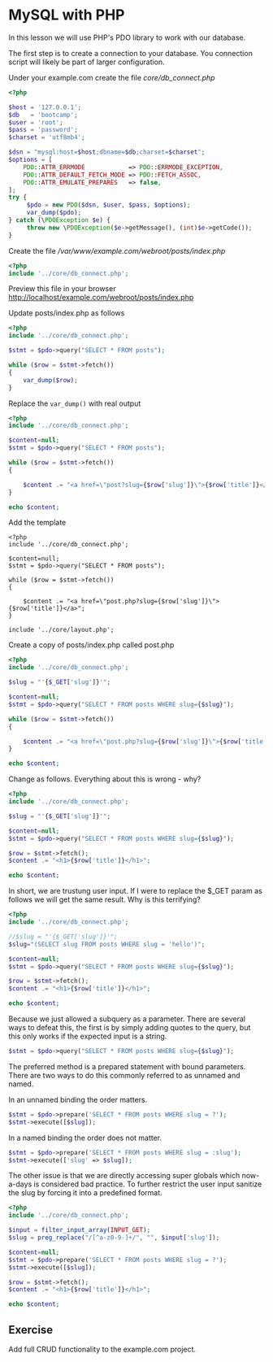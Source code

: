 # MySQL with PHP

In this lesson we will use PHP's PDO library to work with our database.

The first step is to create a connection to your database. You connection script will likely be part of larger configuration.

Under your example.com create the file *core/db_connect.php*

```php
<?php

$host = '127.0.0.1';
$db   = 'bootcamp';
$user = 'root';
$pass = 'password';
$charset = 'utf8mb4';

$dsn = "mysql:host=$host;dbname=$db;charset=$charset";
$options = [
    PDO::ATTR_ERRMODE            => PDO::ERRMODE_EXCEPTION,
    PDO::ATTR_DEFAULT_FETCH_MODE => PDO::FETCH_ASSOC,
    PDO::ATTR_EMULATE_PREPARES   => false,
];
try {
     $pdo = new PDO($dsn, $user, $pass, $options);
     var_dump($pdo);
} catch (\PDOException $e) {
     throw new \PDOException($e->getMessage(), (int)$e->getCode());
}
```

Create the file */var/www/example.com/webroot/posts/index.php*
```php
<?php
include '../core/db_connect.php';
```
Preview this file in your browser [http://localhost/example.com/webroot/posts/index.php](http://localhost/example.com/webroot/posts/index.php)

Update posts/index.php as follows
```php
<?php
include '../core/db_connect.php';

$stmt = $pdo->query("SELECT * FROM posts");

while ($row = $stmt->fetch())
{
    var_dump($row);
}
```

Replace the ```var_dump()``` with real output
```php
<?php
include '../core/db_connect.php';

$content=null;
$stmt = $pdo->query("SELECT * FROM posts");

while ($row = $stmt->fetch())
{

    $content .= "<a href=\"post?slug={$row['slug']}\">{$row['title']}</a>";
}

echo $content;
```

Add the template
```
<?php
include '../core/db_connect.php';

$content=null;
$stmt = $pdo->query("SELECT * FROM posts");

while ($row = $stmt->fetch())
{

    $content .= "<a href=\"post.php?slug={$row['slug']}\">{$row['title']}</a>";
}

include '../core/layout.php';
```

Create a copy of posts/index.php called post.php
```php
<?php
include '../core/db_connect.php';

$slug = "'{$_GET['slug']}'";

$content=null;
$stmt = $pdo->query("SELECT * FROM posts WHERE slug={$slug}");

while ($row = $stmt->fetch())
{

    $content .= "<a href=\"post.php?slug={$row['slug']}\">{$row['title']}</a>";
}

echo $content;
```
Change as follows. Everything about this is wrong - why?
```php
<?php
include '../core/db_connect.php';

$slug = "'{$_GET['slug']}'";

$content=null;
$stmt = $pdo->query("SELECT * FROM posts WHERE slug={$slug}");

$row = $stmt->fetch();
$content .= "<h1>{$row['title']}</h1>";

echo $content;
```
In short, we are trustung user input. If I were to replace the $_GET param as follows we will get the same result. Why is this terrifying?  

```php
<?php
include '../core/db_connect.php';

//$slug = "'{$_GET['slug']}'";
$slug="(SELECT slug FROM posts WHERE slug = 'hello')";

$content=null;
$stmt = $pdo->query("SELECT * FROM posts WHERE slug={$slug}");

$row = $stmt->fetch();
$content .= "<h1>{$row['title']}</h1>";

echo $content;
```
Because we just allowed a subquery as a parameter. There are several ways to defeat this, the first is by simply adding quotes to the query, but this only works if the expected input is a string.

```php
$stmt = $pdo->query("SELECT * FROM posts WHERE slug={$slug}");
```

The preferred method is a prepared statement with bound parameters. There are two ways to do this commonly referred to as unnamed and named.

In an unnamed binding the order matters.
```php
$stmt = $pdo->prepare('SELECT * FROM posts WHERE slug = ?');
$stmt->execute([$slug]);
```

In a named binding the order does not matter. 
```php
$stmt = $pdo->prepare('SELECT * FROM posts WHERE slug = :slug');
$stmt->execute(['slug' => $slug]);
```

The other issue is that we are directly accessing super globals which now-a-days is considered bad practice. To further restrict the user input sanitize the slug by forcing it into a predefined format.
```php
<?php
include '../core/db_connect.php';

$input = filter_input_array(INPUT_GET);
$slug = preg_replace("/[^a-z0-9-]+/", "", $input['slug']);

$content=null;
$stmt = $pdo->prepare('SELECT * FROM posts WHERE slug = ?');
$stmt->execute([$slug]);

$row = $stmt->fetch();
$content .= "<h1>{$row['title']}</h1>";

echo $content;
```

## Exercise

Add full CRUD functionality to the example.com project.
